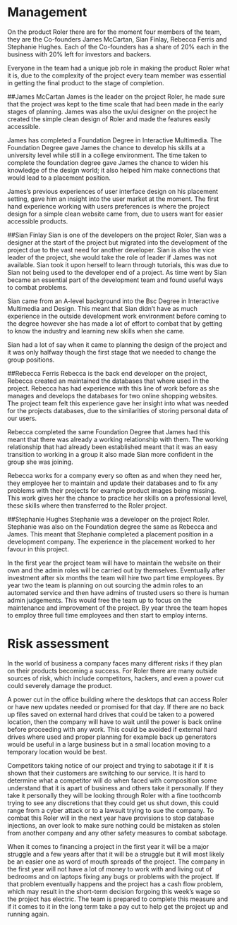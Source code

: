 Management
===========================

On the product Roler there are for the moment four members of the team, they are the Co-founders James McCartan, Sian Finlay, Rebecca Ferris and Stephanie Hughes. Each of the Co-founders has a share of 20% each in the business with 20% left for investors and backers.

Everyone in the team had a unique job role in making the product Roler what it is, due to the complexity of the project every team member was essential in getting the final product to the stage of completion. 


##James McCartan
James is the leader on the project Roler, he made sure that the project was kept to the time scale that had been made in the early stages of planning. James was also the ux/ui designer on the project he created the simple clean design of Roler and made the features easily accessible.

James has completed a Foundation Degree in Interactive Multimedia. The Foundation Degree gave James the chance to develop his skills at a university level while still in a college environment. The time taken to complete the foundation degree gave James the chance to widen his knowledge of the design world; it also helped him make connections that would lead to a placement position.

James’s previous experiences of user interface design on his placement setting, gave him an insight into the user market at the moment. The first hand experience working with users preferences is where the project design for a simple clean website came from, due to users want for easier accessible products.



##Sian Finlay
Sian is one of the developers on the project Roler, Sian was a designer at the start of the project but migrated into the development of the project due to the vast need for another developer. Sian is also the vice leader of the project, she would take the role of leader if James was not available. Sian took it upon herself to learn through tutorials, this was due to Sian not being used to the developer end of a project. As time went by Sian became an essential part of the development team and found useful ways to combat problems.

Sian came from an A-level background into the Bsc Degree in Interactive Multimedia and Design. This meant that Sian didn’t have as much experience in the outside development work environment before coming to the degree however she has made a lot of effort to combat that by getting to know the industry and learning new skills when she came.

Sian had a lot of say when it came to planning the design of the project and it was only halfway though the first stage that we needed to change the group positions. 



##Rebecca Ferris
Rebecca is the back end developer on the project, Rebecca created an maintained the databases that where used in the project. Rebecca has had experience with this line of work before as she manages and develops the databases for two online shopping websites. The project team felt this experience gave her insight into what was needed for the projects databases, due to the similarities of storing personal data of our users.

Rebecca completed the same Foundation Degree that James had this meant that there was already a working relationship with them. The working relationship that had already been established meant that it was an easy transition to working in a group it also made Sian more confident in the group she was joining.

Rebecca works for a company every so often as and when they need her, they employee her to maintain and update their databases and to fix any problems with their projects for example product images being missing. This work gives her the chance to practice her skills on a professional level, these skills where then transferred to the Roler project.



##Stephanie Hughes
Stephanie was a developer on the project Roler. Stephanie was also on the Foundation degree the same as Rebecca and James. This meant that Stephanie completed a placement position in a development company. The experience in the placement worked to her favour in this project.



In the first year the project team will have to maintain the website on their own and the admin roles will be carried out by themselves. Eventually after investment after six months the team will hire two part time employees. By year two the team is planning on out sourcing the admin roles to an automated service and then have admins of trusted users so there is human admin judgements. This would free the team up to focus on the maintenance and improvement of the project. By year three the team hopes to employ three full time employees and then start to employ interns.

Risk assessment
===========================

In the world of business a company faces many different risks if they plan on their products becoming a success. For Roler there are many outside sources of risk, which include competitors, hackers, and even a power cut could severely damage the product.

A power cut in the office building where the desktops that can access Roler or have new updates needed or promised for that day. If there are no back up files saved on external hard drives that could be taken to a powered location, then the company will have to wait until the power is back online before proceeding with any work. This could be avoided if external hard drives where used and proper planning for example back up generators would be useful in a large business but in a small location moving to a temporary location would be best. 

Competitors taking notice of our project and trying to sabotage it if it is shown that their customers are switching to our service. It is hard to determine what a competitor will do when faced with composition some understand that it is apart of business and others take it personally.  If they take it personally they will be looking through Roler with a fine toothcomb trying to see any discretions that they could get us shut down, this could range from a cyber attack or to a lawsuit trying to sue the company. To combat this Roler will in the next year have provisions to stop database injections, an over look to make sure nothing could be mistaken as stolen from another company and any other safety measures to combat sabotage.

When it comes to financing a project in the first year it will be a major struggle and a few years after that it will be a struggle but it will most likely be an easier one as word of mouth spreads of the project. The company in the first year will not have a lot of money to work with and living out of bedrooms and on laptops fixing any bugs or problems with the project. If that problem eventually happens and the project has a cash flow problem, which may result in the short-term decision forgoing this week’s wage so the project has electric. The team is prepared to complete this measure and if it comes to it in the long term take a pay cut to help get the project up and running again.
